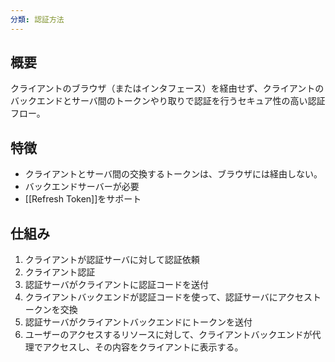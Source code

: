 ```yaml
---
分類: 認証方法
---
```

## 概要
クライアントのブラウザ（またはインタフェース）を経由せず、クライアントのバックエンドとサーバ間のトークンやり取りで認証を行うセキュア性の高い認証フロー。

## 特徴
- クライアントとサーバ間の交換するトークンは、ブラウザには経由しない。
- バックエンドサーバーが必要
- [[Refresh Token]]をサポート

## 仕組み
1. クライアントが認証サーバに対して認証依頼
2. クライアント認証
3. 認証サーバがクライアントに認証コードを送付
4. クライアントバックエンドが認証コードを使って、認証サーバにアクセストークンを交換
5. 認証サーバがクライアントバックエンドにトークンを送付
6. ユーザーのアクセスするリソースに対して、クライアントバックエンドが代理でアクセスし、その内容をクライアントに表示する。